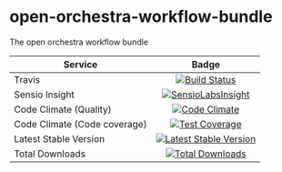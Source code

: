 open-orchestra-workflow-bundle
==============================

The open orchestra workflow bundle

| Service       | Badge         |
| ------------- |:-------------:|
| Travis        | [![Build Status](https://travis-ci.org/open-orchestra/open-orchestra-workflow-function-bundle.svg?branch=1.1)](https://travis-ci.org/open-orchestra/open-orchestra-workflow-function-bundle)|
| Sensio Insight | [![SensioLabsInsight](https://insight.sensiolabs.com/projects/d302a53d-b172-4e3c-9c7b-74337d2ccce1/big.png)](https://insight.sensiolabs.com/projects/d302a53d-b172-4e3c-9c7b-74337d2ccce1) |
| Code Climate (Quality) | [![Code Climate](https://codeclimate.com/github/open-orchestra/open-orchestra-workflow-function-bundle/badges/gpa.svg)](https://codeclimate.com/github/open-orchestra/open-orchestra-workflow-function-bundle) |
| Code Climate (Code coverage) | [![Test Coverage](https://codeclimate.com/github/open-orchestra/open-orchestra-workflow-function-bundle/badges/coverage.svg)](https://codeclimate.com/github/open-orchestra/open-orchestra-workflow-function-bundle/coverage) |
| Latest Stable Version | [![Latest Stable Version](https://poser.pugx.org/open-orchestra/open-orchestra-workflow-function-bundle/v/stable)](https://packagist.org/packages/open-orchestra/open-orchestra-workflow-function-bundle) |
| Total Downloads | [![Total Downloads](https://poser.pugx.org/open-orchestra/open-orchestra-workflow-function-bundle/downloads)](https://packagist.org/packages/open-orchestra/open-orchestra-workflow-function-bundle) |
